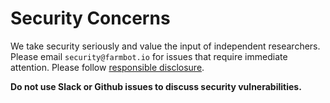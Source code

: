 
# Security Concerns

We take security seriously and value the input of independent researchers. Please email `security@farmbot.io` for
issues that require immediate attention. Please follow [responsible disclosure]().

**Do not use Slack or Github issues to discuss security vulnerabilities.**
